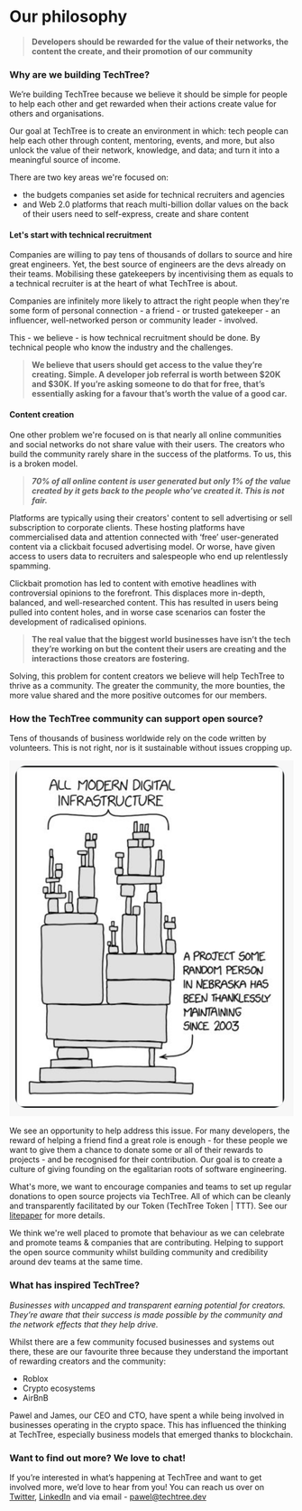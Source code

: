 # Our philosophy

> **Developers should be rewarded for the value of their networks, the content the create, and their promotion of our community**

### Why are we building TechTree?

We’re building TechTree because we believe it should be simple for people to help each other and get rewarded when their actions create value for others and organisations.

Our goal at TechTree is to create an environment in which: tech people can help each other through content, mentoring, events, and more, but also unlock the value of their network, knowledge, and data; and turn it into a meaningful source of income.

There are two key areas we're focused on:

* the budgets companies set aside for technical recruiters and agencies
* and Web 2.0 platforms that reach multi-billion dollar values on the back of their users need to self-express, create and share content&#x20;

#### Let's start with technical recruitment

Companies are willing to pay tens of thousands of dollars to source and hire great engineers. Yet, the best source of engineers are the devs already on their teams. Mobilising these gatekeepers by incentivising them as equals to a technical recruiter is at the heart of what TechTree is about.

Companies are infinitely more likely to attract the right people when they're some form of personal connection - a friend - or trusted gatekeeper - an influencer, well-networked person or community leader - involved.

This - we believe - is how technical recruitment should be done. By technical people who know the industry and the challenges.

> **We believe that users should get access to the value they’re creating. Simple. A developer job referral is worth between $20K and $30K. If you’re asking someone to do that for free, that’s essentially asking for a favour that’s worth the value of a good car.**

#### Content creation

One other problem we're focused on is that nearly all online communities and social networks do not share value with their users. The creators who build the community rarely share in the success of the platforms. To us, this is a broken model.&#x20;

> _**70% of all online content is user generated but only 1% of the value created by it gets back to the people who’ve created it. This is not fair.**_

Platforms are typically using their creators' content to sell advertising or sell subscription to corporate clients. These hosting platforms have commercialised data and attention connected with ‘free’ user-generated content via a clickbait focused advertising model. Or worse, have given access to users data to recruiters and salespeople who end up relentlessly spamming.

Clickbait promotion has led to content with emotive headlines with controversial opinions to the forefront. This displaces more in-depth, balanced, and well-researched content. This has resulted in users being pulled into content holes, and in worse case scenarios can foster the development of radicalised opinions.

> **The real value that the biggest world businesses have isn’t the tech they’re working on but the content their users are creating and the interactions those creators are fostering.**&#x20;

Solving, this problem for content creators we believe will help TechTree to thrive as a community. The greater the community, the more bounties, the more value shared and the more positive outcomes for our members.

### How the TechTree community can support open source?

Tens of thousands of business worldwide rely on the code written by volunteers. This is not right, nor is it sustainable without issues cropping up.

![Image by Randall Munroe via wikipedia.](<.gitbook/assets/Screenshot 2022-01-14 at 12.20.47.png>)

We see an opportunity to help address this issue. For many developers, the reward of helping a friend find a great role is enough - for these people we want to give them a chance to donate some or all of their rewards to projects - and be recognised for their contribution. Our goal is to create a culture of giving founding on the egalitarian roots of software engineering.

What's more, we want to encourage companies and teams to set up regular donations to open source projects via TechTree. All of which can be cleanly and transparently facilitated by our Token (TechTree Token | TTT). See our [litepaper](litepaper.md) for more details.

We think we're well placed to promote that behaviour as we can celebrate and promote teams & companies that are contributing. Helping to support the open source community whilst building community and credibility around dev teams at the same time.

### What has inspired TechTree?

_Businesses with uncapped and transparent earning potential for creators. They’re aware that their success is made possible by the community and the network effects that they help drive._

Whilst there are a few community focused businesses and systems out there, these are our favourite three because they understand the important of rewarding creators and the community:

* Roblox
* Crypto ecosystems
* AirBnB

Pawel and James, our CEO and CTO, have spent a while being involved in businesses operating in the crypto space. This has influenced the thinking at TechTree, especially business models that emerged thanks to blockchain.

### Want to find out more? We love to chat!

If you’re interested in what’s happening at TechTree and want to get involved more, we’d love to hear from you! You can reach us over on [Twitter](https://twitter.com/TechTree\_dev), [LinkedIn](https://www.linkedin.com/company/techtreedev) and via email - pawel@techtree.dev
